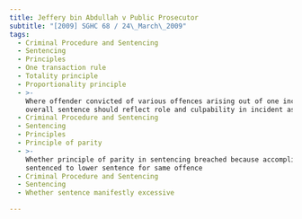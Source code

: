 ```yaml
---
title: Jeffery bin Abdullah v Public Prosecutor
subtitle: "[2009] SGHC 68 / 24\_March\_2009"
tags:
  - Criminal Procedure and Sentencing
  - Sentencing
  - Principles
  - One transaction rule
  - Totality principle
  - Proportionality principle
  - >-
    Where offender convicted of various offences arising out of one incident
    overall sentence should reflect role and culpability in incident as a whole
  - Criminal Procedure and Sentencing
  - Sentencing
  - Principles
  - Principle of parity
  - >-
    Whether principle of parity in sentencing breached because accomplice
    sentenced to lower sentence for same offence
  - Criminal Procedure and Sentencing
  - Sentencing
  - Whether sentence manifestly excessive

---
```


